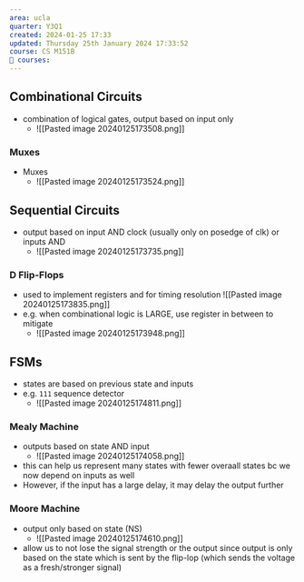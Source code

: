 ```yaml
---
area: ucla
quarter: Y3Q1
created: 2024-01-25 17:33
updated: Thursday 25th January 2024 17:33:52
course: CS M151B
📕 courses:
---
```

## Combinational Circuits
- combination of logical gates, output based on input only
	- ![[Pasted image 20240125173508.png]]
### Muxes
- Muxes
	- ![[Pasted image 20240125173524.png]]
## Sequential Circuits
- output based on input AND clock (usually only on posedge of clk) or inputs AND 
	- ![[Pasted image 20240125173735.png]]
### D Flip-Flops
- used to implement registers and for timing resolution ![[Pasted image 20240125173835.png]]
- e.g. when combinational logic is LARGE, use register in between to mitigate
	- ![[Pasted image 20240125173948.png]]
## FSMs
- states are based on previous state and inputs
- e.g. `111` sequence detector
	- ![[Pasted image 20240125174811.png]]
### Mealy Machine
- outputs based on state AND input
	- ![[Pasted image 20240125174058.png]]
- this can help us represent many states with fewer overaall states bc we now depend on inputs as well
- However, if the input has a large delay, it may delay the output further
### Moore Machine
- output only based on state (NS)
	- ![[Pasted image 20240125174610.png]]
- allow us to not lose the signal strength or the output since output is only based on the state which is sent by the flip-lop (which sends the voltage as a fresh/stronger signal)
